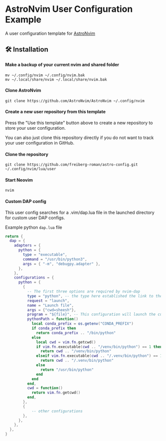# AstroNvim User Configuration Example

A user configuration template for [AstroNvim](https://github.com/AstroNvim/AstroNvim)

## 🛠️ Installation

#### Make a backup of your current nvim and shared folder

```shell
mv ~/.config/nvim ~/.config/nvim.bak
mv ~/.local/share/nvim ~/.local/share/nvim.bak
```

#### Clone AstroNvim

```shell
git clone https://github.com/AstroNvim/AstroNvim ~/.config/nvim
```

#### Create a new user repository from this template

Press the "Use this template" button above to create a new repository to store your user configuration.

You can also just clone this repository directly if you do not want to track your user configuration in GitHub.

#### Clone the repository

```shell
git clone https://github.com/freiberg-roman/astro-config.git ~/.config/nvim/lua/user
```

#### Start Neovim

```shell
nvim
```

#### Custom DAP config

This user config searches for a .vim/dap.lua file in the launched directory for custom user DAP configs.

Example python `dap.lua` file

```lua
return {
  dap = {
    adapters = {
      python = {
        type = "executable",
        command = "/usr/bin/python3",
        args = { "-m", "debugpy.adapter" },
      },
    },
    configurations = {
      python = {
        {
          -- The first three options are required by nvim-dap
          type = "python", -- the type here established the link to the adapter definition: `dap.adapters.python`
          request = "launch",
          name = "Launch file",
          args = {"cwd=sheesh"},
          program = "${file}", -- This configuration will launch the current file if used.
          pythonPath = function()
            local conda_prefix = os.getenv("CONDA_PREFIX")
            if conda_prefix then
              return conda_prefix .. "/bin/python"
            else
              local cwd = vim.fn.getcwd()
              if vim.fn.executable(cwd .. "/venv/bin/python") == 1 then
                return cwd .. "/venv/bin/python"
              elseif vim.fn.executable(cwd .. "/.venv/bin/python") == 1 then
                return cwd .. "/.venv/bin/python"
              else
                return "/usr/bin/python"
              end
            end
          end,
          cwd = function()
            return vim.fn.getcwd()
          end,
        },
        {
            -- other configurations
        },
      },
    },
  },
}
```

